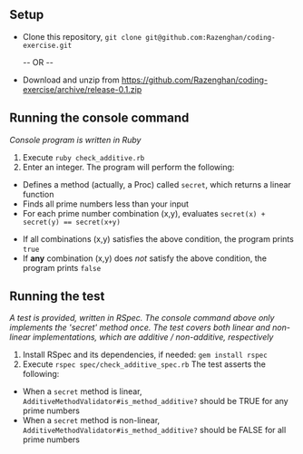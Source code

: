 ## Setup
- Clone this repository, `git clone git@github.com:Razenghan/coding-exercise.git`

  -- OR --
- Download and unzip from https://github.com/Razenghan/coding-exercise/archive/release-0.1.zip

## Running the console command
*Console program is written in Ruby*

1. Execute `ruby check_additive.rb`
2. Enter an integer.  The program will perform the following:
  * Defines a method (actually, a Proc) called `secret`, which returns a linear function
  * Finds all prime numbers less than your input
  * For each prime number combination (x,y), evaluates `secret(x) + secret(y) == secret(x+y)`
   - If all combinations (x,y) satisfies the above condition, the program prints `true`
   - If **any** combination (x,y) does *not* satisfy the above condition, the program prints `false`
   
## Running the test
*A test is provided, written in RSpec.  The console command above only implements the 'secret' method once.  The test covers both linear and non-linear implementations, which are additive / non-additive, respectively*

1. Install RSpec and its dependencies, if needed:  `gem install rspec`
2. Execute `rspec spec/check_additive_spec.rb`  The test asserts the following:
  * When a `secret` method is linear, `AdditiveMethodValidator#is_method_additive?` should be TRUE for any prime numbers
  * When a `secret` method is non-linear, `AdditiveMethodValidator#is_method_additive?` should be FALSE for all prime numbers
